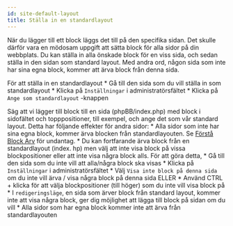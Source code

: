 ```yaml
---
id: site-default-layout
title: Ställa in en standardlayout
---
```


När du lägger till ett block läggs det till på den specifika sidan. Det skulle därför vara en mödosam uppgift att sätta block för alla sidor på din webbplats. Du kan ställa in alla önskade block för en viss sida, och sedan ställa in den sidan som standard layout. Med andra ord, någon sida som inte har sina egna block, kommer att ärva block från denna sida.

För att ställa in en standardlayout * Gå till den sida som du vill ställa in som standardlayout * Klicka på `Inställningar` i administratörsfältet * Klicka på `Ange som standardlayout` -knappen

Säg att vi lägger till block till en sida (phpBB/index.php) med block i sidofältet och topppositioner, till exempel, och ange det som vår standard layout. Detta har följande effekter för andra sidor: * Alla sidor som inte har sina egna block, kommer ärva blocken från standardlayouten. Se [Förstå Block Arv](./blocks-inheritance.md) för undantag. * Du kan fortfarande ärva block från en standardlayout (index. hp) men välj att inte visa block på vissa blockpositioner eller att inte visa några block alls. För att göra detta, * Gå till den sida som du inte vill att alla/några block ska visas * Klicka på `Inställningar` i administratörsfältet * Välj `Visa inte block på denna sida` om du inte vill ärva / visa några block på denna sida ELLER * Använd CTRL + klicka för att välja blockpositioner (till höger) som du inte vill visa block på * I `redigeringsläge`, en sida som ärver block från standard layout, kommer inte att visa några block, ger dig möjlighet att lägga till block på sidan om du vill * Alla sidor som har egna block kommer inte att ärva från standardlayouten